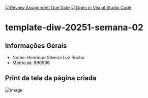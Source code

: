 [![Review Assignment Due Date](https://classroom.github.com/assets/deadline-readme-button-22041afd0340ce965d47ae6ef1cefeee28c7c493a6346c4f15d667ab976d596c.svg)](https://classroom.github.com/a/T_SLJQ6l)
[![Open in Visual Studio Code](https://classroom.github.com/assets/open-in-vscode-2e0aaae1b6195c2367325f4f02e2d04e9abb55f0b24a779b69b11b9e10269abc.svg)](https://classroom.github.com/online_ide?assignment_repo_id=18400630&assignment_repo_type=AssignmentRepo)
# template-diw-20251-semana-02

## Informações Gerais
- Nome: Henrique Silveira Luz Rocha
- Matricula: 890596

## Print da tela da página criada
![image](https://github.com/user-attachments/assets/80d92162-1573-43d9-9669-789521735a4d)
